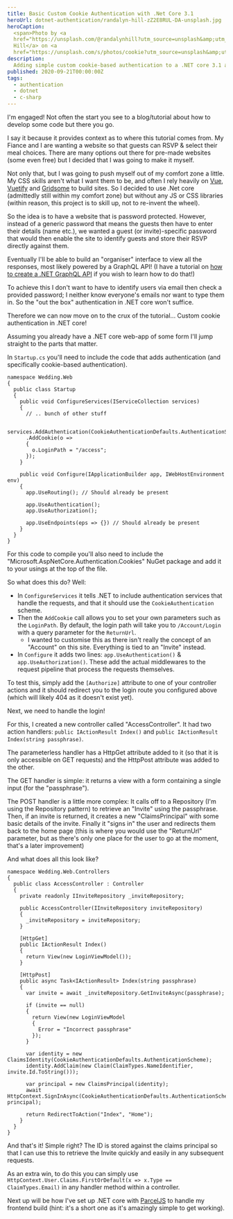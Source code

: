 ```yaml
---
title: Basic Custom Cookie Authentication with .Net Core 3.1
heroUrl: dotnet-authentication/randalyn-hill-zZ2E8RUL-DA-unsplash.jpg
heroCaption:
  <span>Photo by <a
  href="https://unsplash.com/@randalynhill?utm_source=unsplash&amp;utm_medium=referral&amp;utm_content=creditCopyText">Randalyn
  Hill</a> on <a
  href="https://unsplash.com/s/photos/cookie?utm_source=unsplash&amp;utm_medium=referral&amp;utm_content=creditCopyText">Unsplash</a></span>
description:
  Adding simple custom cookie-based authentication to a .NET core 3.1 app
published: 2020-09-21T00:00:00Z
tags:
  - authentication
  - dotnet
  - c-sharp
---
```


I'm engaged! Not often the start you see to a blog/tutorial about how to develop
some code but there you go.

I say it because it provides context as to where this tutorial comes from. My
Fiance and I are wanting a website so that guests can RSVP & select their meal
choices. There are many options out there for pre-made websites (some even free)
but I decided that I was going to make it myself.

Not only that, but I was going to push myself out of my comfort zone a little.
My CSS skills aren't what I want them to be, and often I rely heavily on
[Vue](https://vuejs.org/), [Vuetify](https://vuetifyjs.com/en/) and
[Gridsome](https://gridsome.org/) to build sites. So I decided to use .Net core
(admittedly still within my comfort zone) but without any JS or CSS libraries
(within reason, this project is to skill up, not to re-invent the wheel).

So the idea is to have a website that is password protected. However, instead of
a generic password that means the guests then have to enter their details (name
etc.), we wanted a guest (or invite)-specific password that would then enable
the site to identify guests and store their RSVP directly against them.

Eventually I'll be able to build an "organiser" interface to view all the
responses, most likely powered by a GraphQL API! (I have a tutorial on
[how to create a .NET GraphQL API](/blog/graph-ql-with-net/) if you wish to
learn how to do that!)

To achieve this I don't want to have to identify users via email then check a
provided password; I neither know everyone's emails nor want to type them in. So
the "out the box" authentication in .NET core won't suffice.

Therefore we can now move on to the crux of the tutorial... Custom cookie
authentication in .NET core!

Assuming you already have a .NET core web-app of some form I'll jump straight to
the parts that matter.

In `Startup.cs` you'll need to include the code that adds authentication (and
specifically cookie-based authentication).

```dotnet
namespace Wedding.Web
{
  public class Startup
  {
    public void ConfigureServices(IServiceCollection services)
    {
      // .. bunch of other stuff

      services.AddAuthentication(CookieAuthenticationDefaults.AuthenticationScheme)
      .AddCookie(o =>
      {
        o.LoginPath = "/access";
      });
    }

    public void Configure(IApplicationBuilder app, IWebHostEnvironment env)
    {
      app.UseRouting(); // Should already be present

      app.UseAuthentication();
      app.UseAuthorization();

      app.UseEndpoints(eps => {}) // Should already be present
    }
  }
}
```

For this code to compile you'll also need to include the
"Microsoft.AspNetCore.Authentication.Cookies" NuGet package and add it to your
usings at the top of the file.

So what does this do? Well:

- In `ConfigureServices` it tells .NET to include authentication services that
  handle the requests, and that it should use the `CookieAuthentication` scheme.
- Then the `AddCookie` call allows you to set your own parameters such as the
  `LoginPath`. By default, the login path will take you to `/Account/Login` with
  a query parameter for the `ReturnUrl`.
  - I wanted to customise this as there isn't really the concept of an "Account"
    on this site. Everything is tied to an "Invite" instead.
- In `Configure` it adds two lines: `app.UseAuthentication()` &
  `app.UseAuthorization()`. These add the actual middlewares to the request
  pipeline that process the requests themselves.

To test this, simply add the `[Authorize]` attribute to one of your controller
actions and it should redirect you to the login route you configured above
(which will likely 404 as it doesn't exist yet).

Next, we need to handle the login!

For this, I created a new controller called "AccessController". It had two
action handlers: `public IActionResult Index()` and
`public IActionResult Index(string passphrase)`.

The parameterless handler has a HttpGet attribute added to it (so that it is
only accessible on GET requests) and the HttpPost attribute was added to the
other.

The GET handler is simple: it returns a view with a form containing a single
input (for the "passphrase").

The POST handler is a little more complex: It calls off to a Repository (I'm
using the Repository pattern) to retrieve an "Invite" using the passphrase.
Then, if an invite is returned, it creates a new "ClaimsPrincipal" with some
basic details of the invite. Finally it "signs in" the user and redirects them
back to the home page (this is where you would use the "ReturnUrl" parameter,
but as there's only one place for the user to go at the moment, that's a later
improvement)

And what does all this look like?

```dotnet
namespace Wedding.Web.Controllers
{
  public class AccessController : Controller
  {
    private readonly IInviteRepository _inviteRepository;

    public AccessController(IInviteRepository inviteRepository)
    {
      _inviteRepository = inviteRepository;
    }

    [HttpGet]
    public IActionResult Index()
    {
      return View(new LoginViewModel());
    }

    [HttpPost]
    public async Task<IActionResult> Index(string passphrase)
    {
      var invite = await _inviteRepository.GetInviteAsync(passphrase);

      if (invite == null)
      {
        return View(new LoginViewModel
        {
          Error = "Incorrect passphrase"
        });
      }

      var identity = new ClaimsIdentity(CookieAuthenticationDefaults.AuthenticationScheme);
      identity.AddClaim(new Claim(ClaimTypes.NameIdentifier, invite.Id.ToString()));

      var principal = new ClaimsPrincipal(identity);
      await HttpContext.SignInAsync(CookieAuthenticationDefaults.AuthenticationScheme, principal);

      return RedirectToAction("Index", "Home");
    }
  }
}
```

And that's it! Simple right? The ID is stored against the claims principal so
that I can use this to retrieve the Invite quickly and easily in any subsequent
requests.

As an extra win, to do this you can simply use
`HttpContext.User.Claims.FirstOrDefault(x => x.Type == ClaimTypes.Email)` in any
handler method within a controller.

Next up will be how I've set up .NET core with [ParcelJS](https://parceljs.org/)
to handle my frontend build (hint: it's a short one as it's amazingly simple to
get working).
